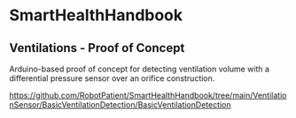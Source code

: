 # SmartHealthHandbook

## Ventilations - Proof of Concept

Arduino-based proof of concept for detecting ventilation volume with a
differential pressure sensor over an orifice construction.

https://github.com/RobotPatient/SmartHealthHandbook/tree/main/VentilationSensor/BasicVentilationDetection/BasicVentilationDetection
